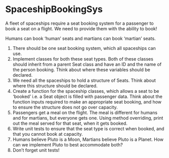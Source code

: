 # SpaceshipBookingSys


A fleet of spaceships require a seat booking system for a passenger to book a seat on a flight. We
need to provide them with the ability to book!

Humans can book ‘human’ seats and martians can book ‘martian’ seats.
1. There should be one seat booking system, which all spaceships can use.
2. Implement classes for both these seat types. Both of these classes should inherit from a
parent Seat class and have an ID and the name of the person booking. Think about where
these variables should be declared.
3. We need all the spaceships to hold a structure of Seats. Think about where this structure
should be declared.
4. Create a function for the spaceship classes, which allows a seat to be ‘booked’ i.e. a Seat
object is filled with passenger data. Think about the function inputs required to make an
appropriate seat booking, and how to ensure the structure does not go over capacity.
5. Passengers get a meal on the flight. The meal is different for humans and for martians, but
everyone gets one. Using method overriding, print out the meal served for that seat, when
it gets booked.
6. Write unit tests to ensure that the seat type is correct when booked, and that you cannot
book at capacity.
7. Humans believe Pluto is a Moon, Martians believe Pluto is a Planet. How can we implement
Pluto to best accommodate both?
8. Don’t forget unit tests!

